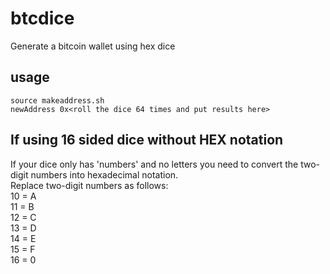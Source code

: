 # btcdice
Generate a bitcoin wallet using hex dice

## usage   
`source makeaddress.sh`    
`newAddress 0x<roll the dice 64 times and put results here>`   
## If using 16 sided dice without HEX notation   
If your dice only has 'numbers' and no letters you need to convert the two-digit numbers into hexadecimal notation.   
Replace two-digit numbers as follows:   
10 = A   
11 = B   
12 = C   
13 = D   
14 = E   
15 = F   
16 = 0   
   
